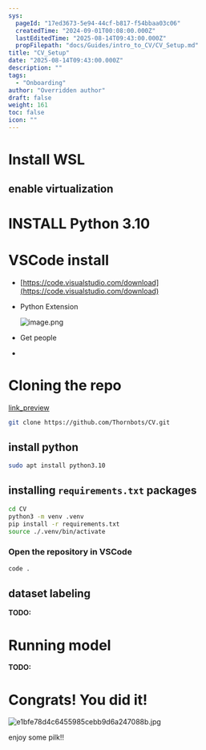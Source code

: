 ```yaml
---
sys:
  pageId: "17ed3673-5e94-44cf-b817-f54bbaa03c06"
  createdTime: "2024-09-01T00:08:00.000Z"
  lastEditedTime: "2025-08-14T09:43:00.000Z"
  propFilepath: "docs/Guides/intro_to_CV/CV_Setup.md"
title: "CV_Setup"
date: "2025-08-14T09:43:00.000Z"
description: ""
tags:
  - "Onboarding"
author: "Overridden author"
draft: false
weight: 161
toc: false
icon: ""
---
```


# Install WSL

## enable virtualization

# INSTALL Python 3.10

# VSCode install

- [https://code.visualstudio.com/download](https://code.visualstudio.com/download)
- Python Extension

	![image.png](https://prod-files-secure.s3.us-west-2.amazonaws.com/d518164a-d88e-44d1-a4ee-3adb3bd8bce0/d82b6650-a5e4-4d3c-b8c9-93d817dae00e/image.png?X-Amz-Algorithm=AWS4-HMAC-SHA256&X-Amz-Content-Sha256=UNSIGNED-PAYLOAD&X-Amz-Credential=ASIAZI2LB466UY4Z2PNJ%2F20250815%2Fus-west-2%2Fs3%2Faws4_request&X-Amz-Date=20250815T181310Z&X-Amz-Expires=3600&X-Amz-Security-Token=IQoJb3JpZ2luX2VjEBoaCXVzLXdlc3QtMiJIMEYCIQCytVGRuldcd5IVmPUaEyG85tgmjAQGnoy8J6d%2B9%2BKNwgIhAOj0xiw5bXrrBhEHmySxp0Xy3Bpyc8eErCGjU5gvYt%2FwKv8DCGIQABoMNjM3NDIzMTgzODA1IgxkIslziD23%2BRKfCFEq3ANLdJoU1G8TW2YAqDpMIztbx%2Fly2FPFp5xSWEM96QTbSVD0a6y0cCRwcDI%2Fyh0LETur65lfEIj0gtqf8Uj3%2BgKenHR6e2tc6myq%2BARnAIu9A465BzITeughaJgdKyYbnHjvVOcdl13mkRC8a0kQFmi4qEdoX9qlpkPRhkP0fTE9Djgs7pMTZDzpkPHWl43OzA7RW0e7U7zz4Bu%2BbgdpP%2BvjMw%2FCSxWGoPrivDFEDkZMTOV%2BfOiqoIAUPlLrvqfbp1CNpY2m7AZ8dab%2BL%2BaWSnR6%2FJLjIHzvmxc8YvqZW8qqTP0ZJKW7VDdUzlkCPDTRouekm6%2FY8%2B13ePDDufjxy10ZRTFTP%2FUNLgJZZ5bLAX5oEO41aQDbVGqpt7jSWCjFHgU5ePb310oJCblUsTxexf%2BqhdaOOHdKXPrlyjVRDAFk3zzm%2F7%2BP6vcEvM3zmLxKNjz2T8mDNFG5IRJnNElKxxPe%2BFibFjIHcUB9GJ7J%2FBHvIUGwzUrukPlcFREiLh9t82sFQi7PVllTozjNUFwE2%2B7%2BS60CVl%2FUw2cZWJvZbis4czaG6UD3jkOEMZSCOMN95kWIiJBr9g58tmnqhM8ykt%2F6aAFvRjRf0QRD%2FvbTAFCMXNyrd6C6pmpJ%2F3dU%2BDDF2%2F3EBjqkAaOoBoxuqoJ1q%2FpokN82X1telDRXzmkTgWOiniN1KT4Q%2F1DTAVVoezVwXOQqL0BUx5ixw8yh%2FmMVSRBgi42OhIrZg99kU51F19i53wpREKPHqZL85%2FNR663ExLgix%2F%2B%2B7PcQdVIRHwpDrHY%2By1%2BdRYxpWzjDUSQYds8KjaivVhVTOC292MSPmTkCY7E91lKWczLEGPd%2FtXbHqpfgE9R%2FIViKugZ0&X-Amz-Signature=feb7b637a529765a70c505e3bed0e85e7598662f598396d300a9ae248ae0ea2e&X-Amz-SignedHeaders=host&x-amz-checksum-mode=ENABLED&x-id=GetObject)
- Get people
- 

# Cloning the repo

[link_preview](https://github.com/Thornbots/CV/)

```bash
git clone https://github.com/Thornbots/CV.git
```

## install python

```bash
sudo apt install python3.10
```

## installing `requirements.txt` packages

```bash
cd CV
python3 -m venv .venv
pip install -r requirements.txt
source ./.venv/bin/activate
```

### Open the repository in VSCode

```bash
code .
```

## dataset labeling  

**TODO:**

# Running model

**TODO:**

# Congrats! You did it!

![e1bfe78d4c6455985cebb9d6a247088b.jpg](https://prod-files-secure.s3.us-west-2.amazonaws.com/d518164a-d88e-44d1-a4ee-3adb3bd8bce0/7d1ce04e-65d6-40c8-814d-754280e9515a/e1bfe78d4c6455985cebb9d6a247088b.jpg?X-Amz-Algorithm=AWS4-HMAC-SHA256&X-Amz-Content-Sha256=UNSIGNED-PAYLOAD&X-Amz-Credential=ASIAZI2LB466XKK7HXK5%2F20250815%2Fus-west-2%2Fs3%2Faws4_request&X-Amz-Date=20250815T181308Z&X-Amz-Expires=3600&X-Amz-Security-Token=IQoJb3JpZ2luX2VjEBoaCXVzLXdlc3QtMiJHMEUCIQDrizArcGN%2F4HTNPW6EQCLVrAMq0mK54ZBX4DEqQRtbzgIgcFoXSMuuwcInUSwS2RiTPTW3phhqX%2BXnUc8B0VcMc78q%2FwMIYhAAGgw2Mzc0MjMxODM4MDUiDLdbONtL1X%2BMPAacKircAzmsyB80lJ6VF5kzCnY3OwXCs4hSv9iYbcj9TjpXIteLeHjn46oSFS1e%2FFKXz3lXoDrck8eh8pwSqFWG0jH0RMwGDqZDaljmAw5gSiL9EkkbFdQxvcaeoXNh%2FlIVDRp%2Bgoj6U5f7%2Bvfiv%2BQfDPl0ZXJ62APkQZXpLt3j7lphnXPNnaOe1SGoutDiSD20uyIfdrQ4vrldRbepNvTwbZKZfJ4AvBuenJ4kRIGyz1d2s412o1vz%2FctOGVFeexjOX6WHq3tCUyyuTDWIzmJKr1JcvkirfiGgk7L%2FVScwBX0745nZPI8651ELjmK8PHVgYvIqUA4%2BbK5dkVNubaC%2FqWPDvdYKh%2BYQyFrDjuok%2F2VgoQncVhxM3EbpDDz1qYnYDE9SgwGdhV%2B960f6hDScuZFY00mUyqC3NY29ugwLivzhOAo4HIUiXQOfgmURgMyFVYLtRH9bSxsW99d%2BGzxdOiYrcLtBm4uAF%2BChNthi9mg11Z7%2FFWwS9SxwQPvHkAn0Mms7DOKXiHihKvWm1%2FNaYJNjaspqKh7U9y6G%2FW5hrHmaXZFZ9zBbmULNTNapXFFA%2FXjS5wIphvPdJY%2BCtae327Z4P7L4S2uL9yKe0YUGJaO83t3mDr%2Fx5vfjJfqBIaSYMJDb%2FcQGOqUByPRnvNEhLE7XdPgE8Kbwhabe4VCx6h%2FUebuaFIQ8oEf5X%2BS2r0%2Fxe0UYbVqCQXMI26Jmf0awNSxwYp%2FJi64wuHwD%2FlQP6Jctq7q3DtVE1g6DbfC%2FITsRmAbW1V1GoUEhV6vt%2Fux%2FWmxOIdcmsQdKmLt7EJ17wd4EaL1HumbKhdWf7OcHS94%2B48gtc%2BOpwMFr7JsmCuWLarCz0pw34%2BYlxP2y78WC&X-Amz-Signature=53c23c8240e5cbd2a67a0b386d9ae4fd70b846f852da57b73473854bbf39987a&X-Amz-SignedHeaders=host&x-amz-checksum-mode=ENABLED&x-id=GetObject)

enjoy some pilk!!
